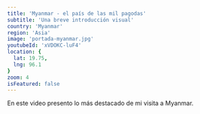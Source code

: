 ```yaml
---
title: 'Myanmar - el país de las mil pagodas'
subtitle: 'Una breve introducción visual'
country: 'Myanmar'
region: 'Asia'
image: 'portada-myanmar.jpg'
youtubeId: 'xVDOKC-luF4'
location: {
  lat: 19.75,
  lng: 96.1
}
zoom: 4
isFeatured: false
---
```

En este video presento lo más destacado de mi visita a Myanmar.